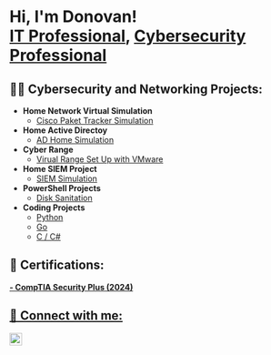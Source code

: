 
<h1>Hi, I'm Donovan! <br/><a href="https://www.linkedin.com/in/donovan-bernard-a6a09a143/">IT Professional</a>, <a href="https://www.linkedin.com/in/donovan-bernard-a6a09a143/">Cybersecurity Professional</a>

<h2>👨‍💻 Cybersecurity and Networking Projects:</h2>

- <b>Home Network Virtual Simulation </b>
  - [Cisco Paket Tracker Simulation]()
- <b>Home Active Directoy </b>
  - [AD Home Simulation]()
- <b>Cyber Range</b>
  - [Virual Range Set Up with VMware]()
- <b>Home SIEM Project </b>
  - [SIEM Simulation]()
- <b>PowerShell Projects</b>
  - [Disk Sanitation]()
- <b>Coding Projects</b>
  - [Python]()
  - [Go]()
  - [C / C#]()

<h2> 📜 Certifications:</h2>
<b><a href="https://github.com/donbern-sudo/donbern-sudo/blob/8221e9247d281aad04a9757caeee687a97d53e19/CompTIA%20Security%2B%20ce%20certificate.pdf">- CompTIA Security Plus (2024) </a> </b>
<br><a href="" SUSE Kubernetes Administration KUB201 (2023)</b>

<h2> 🤳 Connect with me:</h2>

[<img align="left" alt="DonovanBernard | LinkedIn" width="22px" src="https://cdn.jsdelivr.net/npm/simple-icons@v3/icons/linkedin.svg" />][linkedin]


[linkedin]: https://www.linkedin.com/in/donovan-bernard-a6a09a143/

<!--
